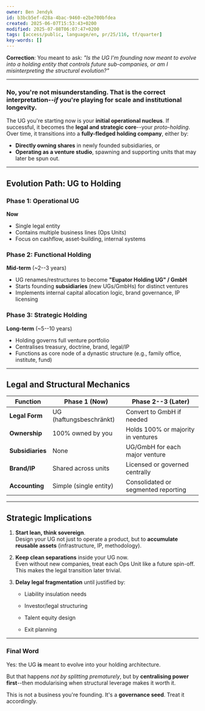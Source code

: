 ```yaml
---
owner: Ben Jendyk
id: b3bcb5ef-d28a-4bac-9460-e2be700bfdea
created: 2025-06-07T15:53:43+0200
modified: 2025-07-08T06:07:47+0200
tags: [access/public, language/en, pr/25/116, tf/quarter]
key-words: []
---
```


**Correction**: You meant to ask: _"Is the UG I'm founding now meant to evolve into a holding entity that controls future sub-companies, or am I misinterpreting the structural evolution?"_

* * *

### No, you're not misunderstanding. That is the correct interpretation--_if_ you're playing for scale and institutional longevity.

The UG you're starting now is your **initial operational nucleus**. If successful, it becomes the **legal and strategic core**--your _proto-holding_. Over time, it transitions into a **fully-fledged holding company**, either by:

- **Directly owning shares** in newly founded subsidiaries, or
- **Operating as a venture studio**, spawning and supporting units that may later be spun out.
* * *

## Evolution Path: UG to Holding

### Phase 1: Operational UG

**Now**

- Single legal entity
- Contains multiple business lines (Ops Units)
- Focus on cashflow, asset-building, internal systems

### Phase 2: Functional Holding

**Mid-term** (~2--3 years)
- UG renames/restructures to become **"Eupator Holding UG" / GmbH**
- Starts founding **subsidiaries** (new UGs/GmbHs) for distinct ventures
- Implements internal capital allocation logic, brand governance, IP licensing

### Phase 3: Strategic Holding

**Long-term** (~5--10 years)
- Holding governs full venture portfolio
- Centralises treasury, doctrine, brand, legal/IP
- Functions as core node of a dynastic structure (e.g., family office, institute, fund)
* * *

## Legal and Structural Mechanics

| Function | Phase 1 (Now) | Phase 2--3 (Later) | 
| ---- | ---- | ----  |
| **Legal Form** | UG (haftungsbeschränkt) | Convert to GmbH if needed | 
| **Ownership** | 100% owned by you | Holds 100% or majority in ventures | 
| **Subsidiaries** | None | UG/GmbH for each major venture | 
| **Brand/IP** | Shared across units | Licensed or governed centrally | 
| **Accounting** | Simple (single entity) | Consolidated or segmented reporting | 
* * *

## Strategic Implications

1. **Start lean, think sovereign**.  
Design your UG not just to operate a product, but to **accumulate reusable assets** (infrastructure, IP, methodology).

2. **Keep clean separations** inside your UG now.  
Even without new companies, treat each Ops Unit like a future spin-off. This makes the legal transition later trivial.

3. **Delay legal fragmentation** until justified by:

    - Liability insulation needs

    - Investor/legal structuring

    - Talent equity design

    - Exit planning
* * *

### Final Word

Yes: the UG **is** meant to evolve into your holding architecture.

But that happens _not by splitting prematurely_, but by **centralising power first**--then modularising when structural leverage makes it worth it.

This is not a business you're founding. It's a **governance seed**. Treat it accordingly.